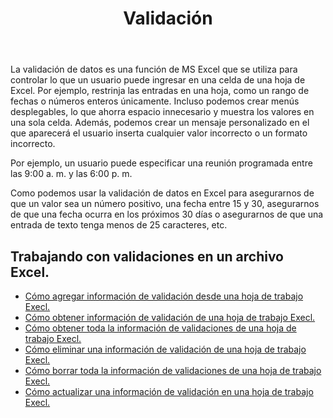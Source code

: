 ﻿---
title: Validación
second_title: Aspose.Cells Cloud Documen
type: docs
url: /es/validations/
keywords: Working with validations on an Excel file
description: Aspose.Cells Cloud REST API admite trabajar con validaciones en un archivo Excel. SDK admite tipos de lenguajes de desarrollo. Incluyen Android, C#, Go, Java, NodeJS, Perl, PHP, Python, Ruby y Swift.
weight: 100
kwords: Excel, Office Nube, REST API, Hoja de cálculo, PDF, CSV, Json, Markdwon, Validaciones
---
La validación de datos es una función de MS Excel que se utiliza para controlar lo que un usuario puede ingresar en una celda de una hoja de Excel. Por ejemplo, restrinja las entradas en una hoja, como un rango de fechas o números enteros únicamente. Incluso podemos crear menús desplegables, lo que ahorra espacio innecesario y muestra los valores en una sola celda. Además, podemos crear un mensaje personalizado en el que aparecerá el usuario inserta cualquier valor incorrecto o un formato incorrecto.

Por ejemplo, un usuario puede especificar una reunión programada entre las 9:00 a. m. y las 6:00 p. m.

Como podemos usar la validación de datos en Excel para asegurarnos de que un valor sea un número positivo, una fecha entre 15 y 30, asegurarnos de que una fecha ocurra en los próximos 30 días o asegurarnos de que una entrada de texto tenga menos de 25 caracteres, etc.

## Trabajando con validaciones en un archivo Excel.

- [Cómo agregar información de validación desde una hoja de trabajo Execl.](/cells/es/validations/delete/)
- [Cómo obtener información de validación de una hoja de trabajo Execl.](/cells/es/validations/get/)
- [Cómo obtener toda la información de validaciones de una hoja de trabajo Execl.](/cells/es/validations/get-all/)
- [Cómo eliminar una información de validación de una hoja de trabajo Execl.](/cells/es/validations/delete/)
- [Cómo borrar toda la información de validaciones de una hoja de trabajo Execl.](/cells/es/validations/clear/)
- [Cómo actualizar una información de validación en una hoja de trabajo Execl.](/cells/es/validations/update/)
